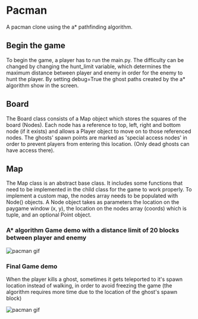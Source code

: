 # Pacman
A pacman clone using the a* pathfinding algorithm.

## Begin the game

To begin the game, a player has to run the main.py. The difficulty can be changed by changing the hunt_limit variable, which determines the maximum distance between player and enemy in order for the enemy to hunt the player. By setting debug=True the ghost paths created by the a* algorithm show in the screen.

## Board

The Board class consists of a Map object which stores the squares of the board (Nodes). Each node has a reference to top, left, right and bottom node (if it exists) and allows a Player object to move on to those referenced nodes. The ghosts' spawn points are marked as 'special access nodes' in order to prevent players from entering this location. (Only dead ghosts can have access there).

## Map
The Map class is an abstract base class. It includes some functions that need to be implemented in the child class for the game to work properly. To implement a custom map, the nodes array needs to be populated with Node() objects. A Node object takes as parameters the location on the paygame window (x, y), the location on the nodes array (coords) which is tuple, and an optional Point object.

### A* algorithm Game demo with a distance limit of 20 blocks between player and enemy
![pacman gif](https://media.giphy.com/media/R8RYmgGBE4Ihruvej9/giphy.gif)

### Final Game demo
When the player kills a ghost, sometimes it gets teleported to it's spawn location instead of walking, in order to avoid freezing the game (the algorithm requires more time due to the location of the ghost's spawn block)

![pacman gif](https://media.giphy.com/media/Vz4u0ckCJuFJ0RpHYi/giphy.gif)
